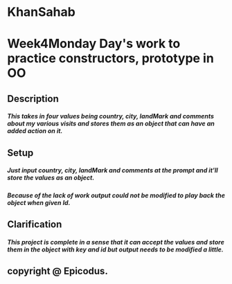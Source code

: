 # KhanSahab
# Week4Monday Day's work to practice constructors, prototype in OO
## Description
##### This takes in four  values being country, city, landMark and comments about my various visits and stores them as an object that can have an added action on it.
## Setup
##### Just input country, city, landMark and comments at the prompt and it'll store the values as an object.
##### Because of the lack of work **output** could not be modified to play back the object when given Id.

## Clarification
##### This project is complete in a sense that it can accept the values and store them in the object with key and id but output needs to be modified a little.

## copyright @ Epicodus.

